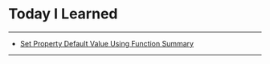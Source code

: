 # Today I Learned

---

- [Set Property Default Value Using Function Summary](https://vincentgeranium.github.io/ios,/swift/2020/03/26/basicSyntax.html)

---

